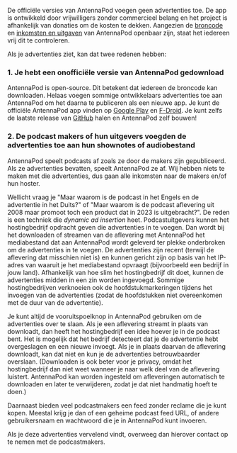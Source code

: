 De officiële versies van AntennaPod voegen geen advertenties toe. De app is ontwikkeld door vrijwilligers zonder commercieel belang en het project is afhankelijk van donaties om de kosten te dekken. Aangezien de [broncode](https://github.com/AntennaPod/AntennaPod) en [inkomsten en uitgaven](https://opencollective.com/antennapod#category-BUDGET) van AntennaPod openbaar zijn, staat het iedereen vrij dit te controleren.

Als je advertenties ziet, kan dat twee redenen hebben:

### 1. Je hebt een onofficiële versie van AntennaPod gedownload

AntennaPod is open-source. Dit betekent dat iedereen de broncode kan downloaden. Helaas voegen sommige ontwikkelaars advertenties toe aan AntennaPod om het daarna te publiceren als een nieuwe app. Je kunt de officiële AntennaPod app vinden op [Google Play](https://play.google.com/store/apps/details?id=de.danoeh.antennapod) en [F-Droid](https://f-droid.org/packages/de.danoeh.antennapod/). Je kunt zelfs de laatste release van [GitHub](https://github.com/AntennaPod/AntennaPod/) halen en AntennaPod zelf bouwen!

### 2. De podcast makers of hun uitgevers voegden de advertenties toe aan hun shownotes of audiobestand

AntennaPod speelt podcasts af zoals ze door de makers zijn gepubliceerd. Als ze advertenties bevatten, speelt AntennaPod ze af. Wij hebben niets te maken met die advertenties, dus gaan alle inkomsten naar de makers en/of hun hoster.

Wellicht vraag je "Maar waarom is de podcast in het Engels en de advertentie in het Duits?" of "Maar waarom is de podcast aflevering uit 2008 maar promoot toch een product dat in 2023 is uitgebracht?". De reden is een techniek die *dynamic ad insertion* heet. Podcastuitgevers kunnen het hostingbedrijf opdracht geven die advertenties in te voegen. Dan wordt bij het downloaden of streamen van de aflevering met AntennaPod het mediabestand dat aan AntennaPod wordt geleverd ter plekke onderbroken om de advertenties in te voegen. De advertenties zijn recent (terwijl de aflevering dat misschien niet is) en kunnen gericht zijn op basis van het IP-adres van waaruit je het mediabestand opvraagt (bijvoorbeeld een bedrijf in jouw land). Afhankelijk van hoe slim het hostingbedrijf dit doet, kunnen de advertenties midden in een zin worden ingevoegd. Sommige hostingbedrijven verknoeien ook de hoofdstukmarkeringen tijdens het invoegen van de advertenties (zodat de hoofdstukken niet overeenkomen met de duur van de advertentie).

Je kunt altijd de vooruitspoelknop in AntennaPod gebruiken om de advertenties over te slaan. Als je een aflevering streamt in plaats van downloadt, dan heeft het hostingbedrijf een idee hoever je in de podcast bent. Het is mogelijk dat het bedrijf detecteert dat je de advertentie hebt overgeslagen en een nieuwe invoegt. Als je in plaats daarvan de aflevering downloadt, kan dat niet en kun je de advertenties betrouwbaarder overslaan. (Downloaden is ook beter voor je privacy, omdat het hostingbedrijf dan niet weet wanneer je naar welk deel van de aflevering luistert. AntennaPod kan worden ingesteld om afleveringen automatisch te downloaden en later te verwijderen, zodat je dat niet handmatig hoeft te doen.)

Daarnaast bieden veel podcastmakers een feed zonder reclame die je kunt kopen. Meestal krijg je dan of een geheime podcast feed URL, of andere gebruikersnaam en wachtwoord die je in AntennaPod kunt invoeren.

Als je deze advertenties vervelend vindt, overweeg dan hierover contact op te nemen met de podcastmakers.
